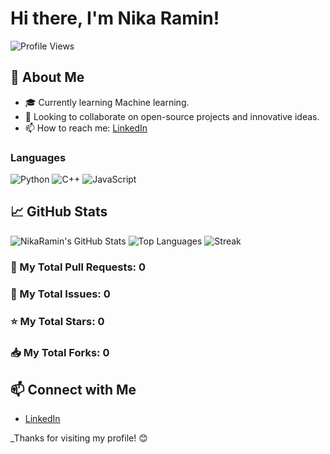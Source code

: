 # Hi there, I'm Nika Ramin!

![Profile Views](https://komarev.com/ghpvc/?username=NikaRamin&color=brightgreen)

## 🚀 About Me

- 🎓 Currently learning Machine learning.
- 🌱 Looking to collaborate on open-source projects and innovative ideas.
- 📫 How to reach me: [LinkedIn](https://www.linkedin.com/in/nika-ramin)
 
### **Languages**
![Python](https://img.shields.io/badge/-Python-333?style=flat&logo=python)
![C++](https://img.shields.io/badge/-C++-333?style=flat&logo=cplusplus)
![JavaScript](https://img.shields.io/badge/-JavaScript-333?style=flat&logo=javascript)

## 📈 GitHub Stats

![NikaRamin's GitHub Stats](https://github-readme-stats.vercel.app/api?username=NikaRamin&show_icons=true&theme=radical)
![Top Languages](https://github-readme-stats.vercel.app/api/top-langs/?username=NikaRamin&layout=compact&theme=radical)
![Streak](https://streak-stats.demolab.com?user=NikaRamin&theme=radical)

### 🔄 My Total Pull Requests: <!-- PR_COUNT -->0<!-- /PR_COUNT -->
### 📝 My Total Issues: <!-- ISSUE_COUNT -->0<!-- /ISSUE_COUNT -->
### ⭐ My Total Stars: <!-- STAR_COUNT -->0<!-- /STAR_COUNT -->
### 📥 My Total Forks: <!-- FORK_COUNT -->0<!-- /FORK_COUNT -->

## 📫 Connect with Me

- [LinkedIn](https://www.linkedin.com/in/nika-ramin)

_Thanks for visiting my profile! 😊

